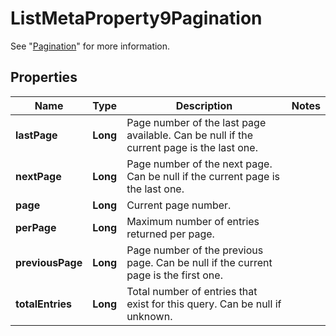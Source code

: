 

# ListMetaProperty9Pagination

See \"[Pagination](https://docs.hetzner.cloud)\" for more information.

## Properties

| Name | Type | Description | Notes |
|------------ | ------------- | ------------- | -------------|
|**lastPage** | **Long** | Page number of the last page available. Can be null if the current page is the last one. |  |
|**nextPage** | **Long** | Page number of the next page. Can be null if the current page is the last one. |  |
|**page** | **Long** | Current page number. |  |
|**perPage** | **Long** | Maximum number of entries returned per page. |  |
|**previousPage** | **Long** | Page number of the previous page. Can be null if the current page is the first one. |  |
|**totalEntries** | **Long** | Total number of entries that exist for this query. Can be null if unknown. |  |



